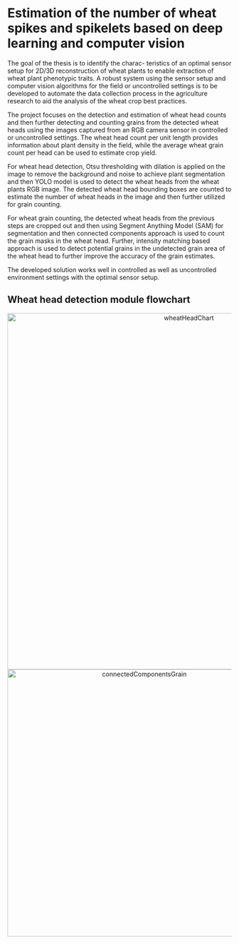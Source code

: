 # Estimation of the number of wheat spikes and spikelets based on deep learning and computer vision
The goal of the thesis is to identify the charac- teristics of an optimal sensor setup for 2D/3D reconstruction of wheat plants to enable extraction of wheat plant phenotypic traits. A robust system using the sensor setup and computer vision algorithms for the field or uncontrolled settings is to be developed to automate the data collection process in the agriculture research to aid the analysis of the wheat crop best practices.

The project focuses on the detection and estimation of wheat head counts and then further detecting and counting grains from the detected wheat heads using the images captured from an RGB camera sensor in controlled or uncontrolled settings. The wheat head count per unit length provides information about plant density in the field, while the average wheat grain count per head can be used to estimate crop yield.

For wheat head detection, Otsu thresholding with dilation is applied on the image to remove the background and noise to achieve plant segmentation and then YOLO model is used to detect the wheat heads from the wheat plants RGB image. The detected wheat head bounding boxes are counted to estimate the number of wheat heads in the image and then further utilized for grain counting.

For wheat grain counting, the detected wheat heads from the previous steps are cropped out and then using Segment Anything Model (SAM) for segmentation and then connected components approach is used to count the grain masks in the wheat head. Further, intensity matching based approach is used to detect potential grains in the undetected grain area of the wheat head to further improve the accuracy of the grain estimates.

The developed solution works well in controlled as well as uncontrolled environment settings with the optimal sensor setup.

## Wheat head detection module fl owchart

<div align="center">
<img width="800" alt="wheatHeadChart" src="https://github.com/user-attachments/assets/97d69294-f4b7-4abd-96f2-f9941adb4549">

  
<img width="600" alt="connectedComponentsGrain" src="https://github.com/user-attachments/assets/09f05eb6-09a2-408b-b781-d975fd615110">
</div>
